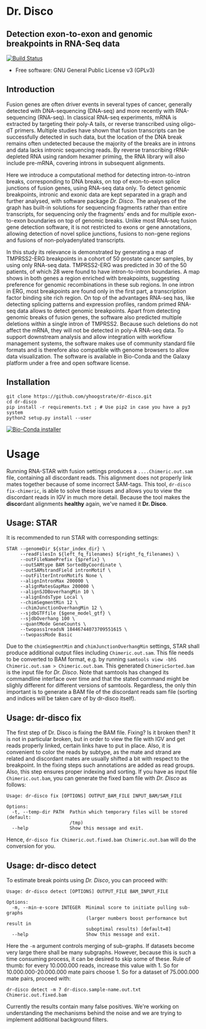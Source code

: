 Dr. Disco
=========

Detection exon-to-exon and genomic breakpoints in RNA-Seq data
--------------------------------------------------------------

[![Build Status](https://travis-ci.org/yhoogstrate/dr-disco.svg?branch=master)](https://travis-ci.org/yhoogstrate/dr-disco)
 
 - Free software: GNU General Public License v3 (GPLv3)

Introduction
------------

Fusion genes are often driver events in several types of cancer, generally detected with DNA-sequencing (DNA-seq) and more recently with RNA-sequencing (RNA-seq).
In classical RNA-seq experiments, mRNA is extracted by targeting their poly-A tails, or reverse transcribed using oligo-dT primers. 
Multiple studies have shown that fusion transcripts can be successfully detected in such data, but the location of the DNA break remains often undetected because the majority of the breaks are in introns and data lacks intronic sequencing reads.
By reverse transcribing rRNA-depleted RNA using random hexamer priming, the RNA library will also include pre-mRNA, covering introns in subsequent alignments.

Here we introduce a computational method for detecting intron-to-intron breaks, corresponding to DNA breaks, on top of exon-to-exon splice junctions of fusion genes, using RNA-seq data only.
To detect genomic breakpoints, intronic and exonic data are kept separated in a graph and further analysed, with software package  *Dr. Disco*.
The analyses of the graph has built-in solutions for sequencing fragments rather than entire transcripts, for sequencing only the fragments' ends and for multiple exon-to-exon boundaries on top of genomic breaks.
Unlike most RNA-seq fusion gene detection software, it is not restricted to exons or gene annotations, allowing detection of novel splice junctions, fusions to non-gene regions and fusions of non-polyadenylated transcripts.

In this study its relevance is demonstrated by generating a map of TMPRSS2-ERG breakpoints in a cohort of 50 prostate cancer samples, by using only RNA-seq data.
TMPRSS2-ERG was predicted in 30 of the 50 patients, of which 28 were found to have intron-to-intron boundaries.
A map shows in both genes a region enriched with breakpoints, suggesting preference for genomic recombinations in these sub regions.
In one intron in ERG, most breakpoints are found only in the first part, a transcription factor binding site rich region.
On top of the advantages RNA-seq has, like detecting splicing patterns and expression profiles, random primed RNA-seq data allows to detect genomic breakpoints.
Apart from detecting genomic breaks of fusion genes, the software also predicted multiple deletions within a single intron of TMPRSS2.
Because such deletions do not affect the mRNA, they will not be detected in poly-A RNA-seq data.
To support downstream analysis and allow integration with workflow management systems, the software makes use of community standard file formats and is therefore also compatible with genome browsers to allow data visualization.
The software is available in Bio-Conda and the Galaxy platform under a free and open software license.

Installation
------------
```
git clone https://github.com/yhoogstrate/dr-disco.git
cd dr-disco
pip install -r requirements.txt ; # Use pip2 in case you have a py3 system
python2 setup.py install --user
```

[![Bio-Conda installer](https://cdn.rawgit.com/yhoogstrate/dr-disco/master/share/bioconda-badge.svg)](share/bioconda-badge.svg)

Usage
=====

Running RNA-STAR with fusion settings produces a ``....Chimeric.out.sam`` file, containing all discordant reads. This alignment does not properly link mates together because of some incorrect SAM-tags. This tool, `dr-disco fix-chimeric`, is able to solve these issues and allows you to view the discordant reads in IGV in much more detail. Because the tool makes the **disco**rdant alignments **healthy** again, we've named it **Dr. Disco**.

Usage: STAR
-----------

It is recommended to run STAR with corresponding settings:

```
STAR --genomeDir ${star_index_dir} \  
     --readFilesIn ${left_fq_filenames} ${right_fq_filenames} \  
     --outFileNamePrefix {$prefix} \
     --outSAMtype BAM SortedByCoordinate \
     --outSAMstrandField intronMotif \
     --outFilterIntronMotifs None \
     --alignIntronMax 200000 \
     --alignMatesGapMax 200000 \
     --alignSJDBoverhangMin 10 \
     --alignEndsType Local \
     --chimSegmentMin 12 \
     --chimJunctionOverhangMin 12 \
     --sjdbGTFfile {$gene_model_gtf} \
     --sjdbOverhang 100 \
     --quantMode GeneCounts \
     --twopass1readsN 18446744073709551615 \
     --twopassMode Basic
```

Due to the `chimSegmentMin` and `chimJunctionOverhangMin` settings, STAR shall produce additional output files including `Chimeric.out.sam`. This file needs to be converted to BAM format, e.g. by running `samtools view -bhS Chimeric.out.sam > Chimeric.out.bam`. This generated `ChimericSorted.bam` is the input file for *Dr. Disco*. Note that samtools has changed its commandline interface over time and that the stated command might be slighly different for different versions of samtools. Regardless, the only thin important is to generate a BAM file of the discordant reads sam file (sorting and indices will be taken care of by dr-disco itself).

Usage: dr-disco fix
-------------------
The first step of Dr. Disco is fixing the BAM file. Fixing? Is it broken then? It is not in particular broken, but in order to view the file with IGV and get reads properly linked, certain links have to put in place. Also, it is convenient to color the reads by subtype, as the mate and strand are related and discordant mates are usually shifted a bit with respect to the breakpoint. In the fixing steps such annotations are added as read groups. Also, this step ensures proper indexing and sorting. If you have as input file `Chimeric.out.bam`, you can generate the fixed bam file with *Dr. Disco* as follows:

```
Usage: dr-disco fix [OPTIONS] OUTPUT_BAM_FILE INPUT_BAM/SAM_FILE

Options:
  -t, --temp-dir PATH  Pathin which temporary files will be stored (default:
                       /tmp)
  --help               Show this message and exit.
```

Hence, `dr-disco fix Chimeric.out.fixed.bam Chimeric.out.bam` will do the conversion for you.

Usage: dr-disco detect
----------------------
To estimate break points using *Dr. Disco*, you can proceed with:

```
Usage: dr-disco detect [OPTIONS] OUTPUT_FILE BAM_INPUT_FILE

Options:
  -m, --min-e-score INTEGER  Minimal score to initiate pulling sub-graphs
                             (larger numbers boost performance but result in
                             suboptimal results) [default=8]
  --help                     Show this message and exit.
```

Here the `-m` argument controls merging of sub-graphs. If datasets become very large there shall be many subgraphs. However, because this is such a time consuming process, it can be desired to skip some of these.
Rule of thumb: for every 10.000.000 reads, increase this value with 1. So for 10.000.000-20.000.000 mate pairs choose 1. So for a dataset of 75.000.000 mate pairs, proceed with:

`dr-disco detect -m 7 dr-disco.sample-name.out.txt Chimeric.out.fixed.bam`


Currently the results contain many false positives. We're working on understanding the mechanisms behind the noise and we are trying to implement additional background filters.

